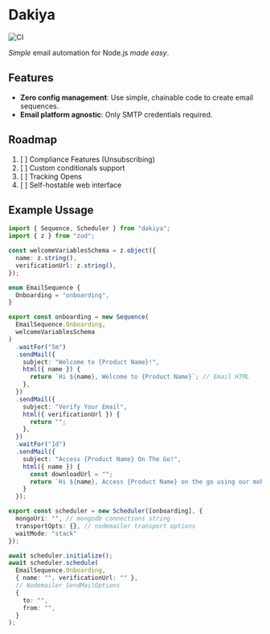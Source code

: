 # Dakiya

![CI](https://github.com/arn4v/dakiya/actions/workflows/ci.yml/badge.svg)

_Simple_ email automation for Node.js _made easy_.

## Features

- **Zero config management**: Use simple, chainable code to create email sequences.
- **Email platform agnostic**: Only SMTP credentials required.

## Roadmap


1. [ ] Compliance Features (Unsubscribing)
2. [ ] Custom conditionals support
3. [ ] Tracking Opens
4. [ ] Self-hostable web interface

## Example Ussage

```typescript
import { Sequence, Scheduler } from "dakiya";
import { z } from "zod";

const welcomeVariablesSchema = z.object({
  name: z.string(),
  verificationUrl: z.string(),
});

enum EmailSequence {
  Onboarding = "onboarding",
}

export const onboarding = new Sequence(
  EmailSequence.Onboarding,
  welcomeVariablesSchema
)
  .waitFor("5m")
  .sendMail({
    subject: "Welcome to {Product Name}!",
    html({ name }) {
      return `Hi ${name}, Welcome to {Product Name}`; // Email HTML
    },
  })
  .sendMail({
    subject: "Verify Your Email",
    html({ verificationUrl }) {
      return "";
    },
  })
  .waitFor("1d")
  .sendMail({
    subject: "Access {Product Name} On The Go!",
    html({ name }) {
      const downloadUrl = "";
      return `Hi ${name}, Access {Product Name} on the go using our mobile app. Download for iOS: ${downloadUrl}`
    }
  });

export const scheduler = new Scheduler([onboarding], {
  mongoUri: "", // mongodb connections string
  transportOpts: {}, // nodemailer transport options
  waitMode: "stack"
});

await scheduler.initialize();
await scheduler.schedule(
  EmailSequence.Onboarding,
  { name: "", verificationUrl: "" },
  // Nodemailer SendMailOptions
  {
    to: "",
    from: "",
  }
);
```
